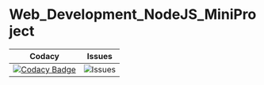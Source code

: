 # Web_Development_NodeJS_MiniProject

|Codacy|Issues|
|------|------|
|[![Codacy Badge](https://app.codacy.com/project/badge/Grade/cd5e2761c063480b88cdb3721248ed9a)](https://www.codacy.com/gh/99002535/Web_Development_NodeJS_MiniProject/dashboard?utm_source=github.com&amp;utm_medium=referral&amp;utm_content=99002535/Web_Development_NodeJS_MiniProject&amp;utm_campaign=Badge_Grade)|![Issues](https://img.shields.io/github/issues-closed/99002535/Web_Development_NodeJS_MiniProject)|
